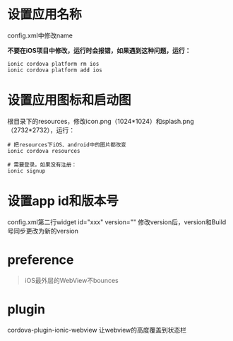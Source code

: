# 设置应用名称
config.xml中修改name

**不要在iOS项目中修改，运行时会报错，如果遇到这种问题，运行：**

```
ionic cordova platform rm ios
ionic cordova platform add ios
```

# 设置应用图标和启动图
根目录下的resources，修改icon.png（1024\*1024）和splash.png（2732\*2732），运行：

```
# 把resources下iOS、android中的图片都改变
ionic cordova resources

# 需要登录。如果没有注册：
ionic signup
```

# 设置app id和版本号
config.xml第二行widget id="xxx" version=""
修改version后，version和Build号同步更改为新的version

# preference
> iOS最外层的WebView不bounces
> <preference name="DisallowOverscroll" value="true" /> 

# plugin
cordova-plugin-ionic-webview 让webview的高度覆盖到状态栏


                      